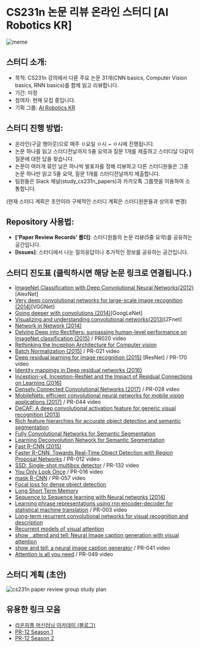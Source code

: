 # CS231n 논문 리뷰 온라인 스터디 [AI Robotics KR]

![meme](http://memeshappen.com/media/created/Reading-reading-is-my-favorite-meme-64771.jpg)

## 스터디 소개:

- 목적: CS231n 강의에서 다룬 주요 논문 31개(CNN basics, Computer Vision basics, RNN basics)를 함께 읽고 리뷰합니다.
- 기간: 미정
- 참여자: 현재 모집 중입니다.
- 기획 그룹: [AI Robotics KR](https://www.facebook.com/groups/airoboticskr/)

## 스터디 진행 방법:

- 온라인(구글 행아웃)으로 매주 ㅇ요일 ㅇ시 ~ ㅇ시에 진행됩니다.
- 논문 하나를 읽고 스터디전날까지 5줄 요약과 질문 1개를 제출하고 스터디날 다같이 질문에 대한 답을 찾습니다.
- 논문이 여러개 묶인 날은 하나씩 발표자를 정해 리뷰하고 다른 스터디원들은 그중 논문 하나만 읽고 5줄 요약, 질문 1개를 스터디전날까지 제출합니다.
- 팀원들은 Slack 채널(study_cs231n_papers)과 카카오톡 그룹챗을 이용하여 소통합니다.

(현재 스터디 계획은 초안이라 구체적인 스터디 계획은 스터디원분들과 상의후 변경)

## Repository 사용법:

- **['Paper Review Records' 폴더]**: 스터디원들의 논문 리뷰(5줄 요약)를 공유하는 공간입니다.
- **[Issues]**: 스터디에서 나눈 질의응답이나 추가적인 정보를 공유하는 공간입니다.

## 스터디 진도표 (클릭하시면 해당 논문 링크로 연결됩니다.)

- [ImageNet Classification with Deep Convolutional Neural Networks(2012)](http://papers.nips.cc/paper/4824-imagenet-classification-with-deep-convolutional-neural-networks.pdf) [AlexNet]
- [Very deep convolutional networks for large-scale image recognition (2014)](https://arxiv.org/pdf/1409.1556.pdf)[VGGNet]
- [Going deeper with convolutions (2014)](https://arxiv.org/abs/1409.4842)[GoogLeNet]
- [Visualizing and understanding convolutional networks(2013)](https://arxiv.org/abs/1311.2901)[ZFnet]
- [Network in Network (2014)](https://arxiv.org/pdf/1312.4400.pdf)
- [Delving Deep into Rectifiers: surpassing human-level performance on ImageNet classification (2015)](https://arxiv.org/abs/1502.01852) / PR020 video
- [Rethinking the Inception Architecture for Computer vision](https://arxiv.org/abs/1512.00567)
- [Batch Normalization (2015)](https://arxiv.org/abs/1502.03167) / PR-021 video
- [Deep residual learning for image recognition (2015)](https://arxiv.org/abs/1512.03385) [ResNet] / PR-170 video
- [Identity mappings in Deep residual networks (2016)](https://arxiv.org/abs/1603.05027)
- [Inception-v4, Inception-ResNet and the Impact of Residual Connections on Learning (2016)](https://arxiv.org/abs/1602.07261)
- [Densely Connected Convolutional Networks (2017)](https://arxiv.org/pdf/1608.06993.pdf) / PR-028 video  
- [MobileNets: efficient convolutional neural networks for mobile vision applications (2017)](https://arxiv.org/pdf/1704.04861.pdf) / PR-044 video
- [DeCAF: A deep convolutional activation feature for generic visual recognition (2013)](https://arxiv.org/pdf/1310.1531.pdf)
- [Rich feature hierarchies for accurate object detection and semantic segmentation](https://arxiv.org/abs/1311.2524)
- [Fully Convolutional Networks for Semantic Segmentation](https://people.eecs.berkeley.edu/~jonlong/long_shelhamer_fcn.pdf)
- [Learning Deconvolution Network for Semantic Segmentation](https://www.cv-foundation.org/openaccess/content_iccv_2015/papers/Noh_Learning_Deconvolution_Network_ICCV_2015_paper.pdf)
- [Fast R-CNN (2015)](https://arxiv.org/pdf/1504.08083.pdf)
- [Faster R-CNN: Towards Real-Time Object Detection with Region Proposal Networks](https://arxiv.org/abs/1506.01497) / PR-012 video
- [SSD: Single-shot multibox detector](https://arxiv.org/abs/1512.02325) / PR-132 video
- [You Only Look Once](https://arxiv.org/abs/1506.02640) / PR-016 video
- [mask R-CNN](https://arxiv.org/abs/1703.06870) / PR-057 video
- [Focal loss for dense object detection](https://arxiv.org/abs/1708.02002) 
- [Long Short Term Memory](https://dl.acm.org/citation.cfm?id=1246450)
- [Sequence to Sequence learning with Neural networks (2014)](https://papers.nips.cc/paper/5346-sequence-to-sequence-learning-with-neural-networks.pdf)
- [Learning phrase representations using rnn encoder-decoder for statistical machine translation]( https://arxiv.org/abs/1406.1078) / PR-003 video
- [Long-term recurrent convolutional networks for visual recognition and description](https://arxiv.org/pdf/1411.4389) 
- [Recurrent models of visual attention](https://arxiv.org/abs/1406.6247)
- [show , attend and tell: Neural Image caption generation with visual attention](https://arxiv.org/pdf/1502.03044)
- [show and tell: a neural image caption generator](https://arxiv.org/abs/1411.4555) / PR-041 video
- [Attention is all you need](https://arxiv.org/abs/1706.03762) / PR-049 video

## 스터디 계획 (초안)

![cs231n paper review group study plan](https://github.com/ai-robotics-kr/cs231n_PAPERs_study/blob/master/img/Screen%20Shot%202019-10-30%20at%2010.40.25%20AM.png?raw=true)

## 유용한 링크 모음

- [라온피플 머신러닝 아카데미 (블로그)](https://laonple.blog.me/220463627091)
- [PR-12 Season 1](https://www.youtube.com/playlist?list=PLWKf9beHi3Tg50UoyTe6rIm20sVQOH1br)
- [PR-12 Season 2](https://www.youtube.com/playlist?list=PLWKf9beHi3TgstcIn8K6dI_85_ppAxzB8)
